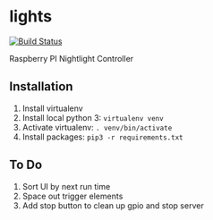 # lights
[![Build Status](https://travis-ci.org/Weizilla/lights.svg?branch=master)](https://travis-ci.org/Weizilla/lights)

Raspberry PI Nightlight Controller

## Installation
1. Install virtualenv
2. Install local python 3: `virtualenv venv`
3. Activate virtualenv: `. venv/bin/activate`
4. Install packages: `pip3 -r requirements.txt`

## To Do
1. Sort UI by next run time
2. Space out trigger elements
3. Add stop button to clean up gpio and stop server
